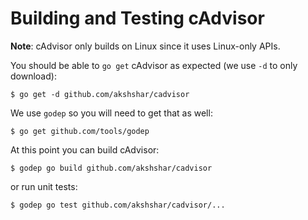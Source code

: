 # Building and Testing cAdvisor

**Note**: cAdvisor only builds on Linux since it uses Linux-only APIs.

You should be able to `go get` cAdvisor as expected (we use `-d` to only download):

```
$ go get -d github.com/akshshar/cadvisor
```

We use `godep` so you will need to get that as well:

```
$ go get github.com/tools/godep
```

At this point you can build cAdvisor:

```
$ godep go build github.com/akshshar/cadvisor
```

or run unit tests:

```
$ godep go test github.com/akshshar/cadvisor/...
```
